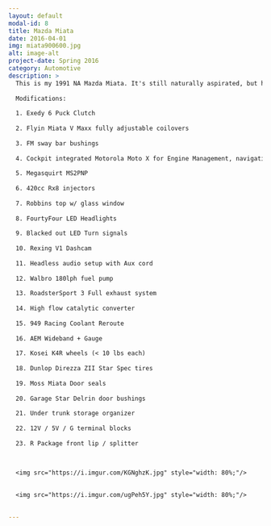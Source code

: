 ```yaml
---
layout: default
modal-id: 8
title: Mazda Miata
date: 2016-04-01
img: miata900600.jpg
alt: image-alt
project-date: Spring 2016
category: Automotive
description: >
  This is my 1991 NA Mazda Miata. It's still naturally aspirated, but has many modifications that make it an excellent car for the track, or for daily use. 
  
  Modifications:
  
  1. Exedy 6 Puck Clutch
  
  2. Flyin Miata V Maxx fully adjustable coilovers
  
  3. FM sway bar bushings
  
  4. Cockpit integrated Motorola Moto X for Engine Management, navigation, and music
  
  5. Megasquirt MS2PNP
  
  6. 420cc Rx8 injectors
  
  7. Robbins top w/ glass window
  
  8. FourtyFour LED Headlights
  
  9. Blacked out LED Turn signals
  
  10. Rexing V1 Dashcam
  
  11. Headless audio setup with Aux cord
  
  12. Walbro 180lph fuel pump
  
  13. RoadsterSport 3 Full exhaust system
  
  14. High flow catalytic converter
  
  15. 949 Racing Coolant Reroute
  
  16. AEM Wideband + Gauge
  
  17. Kosei K4R wheels (< 10 lbs each)
  
  18. Dunlop Direzza ZII Star Spec tires
  
  19. Moss Miata Door seals
  
  20. Garage Star Delrin door bushings
  
  21. Under trunk storage organizer
  
  22. 12V / 5V / G terminal blocks
  
  23. R Package front lip / splitter


  
  <img src="https://i.imgur.com/KGNghzK.jpg" style="width: 80%;"/>
  
  
  <img src="https://i.imgur.com/ugPeh5Y.jpg" style="width: 80%;"/>
  

---
```

